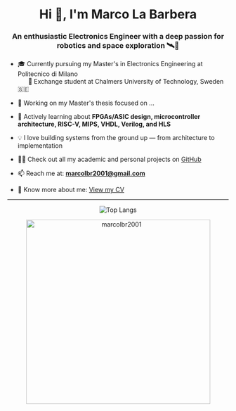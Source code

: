 <h1 align="center">Hi 👋, I'm Marco La Barbera</h1>
<h3 align="center">An enthusiastic Electronics Engineer with a deep passion for robotics and space exploration 🛰️🤖</h3>

- 🎓 Currently pursuing my Master's in Electronics Engineering at Politecnico di Milano  
  &nbsp;&nbsp;&nbsp;&nbsp;&nbsp;&nbsp;📍 Exchange student at Chalmers University of Technology, Sweden 🇸🇪

- 🔭 Working on my Master's thesis focused on ...

- 🚀 Actively learning about **FPGAs/ASIC design, microcontroller architecture, RISC-V, MIPS, VHDL, Verilog, and HLS**

- 💡 I love building systems from the ground up — from architecture to implementation

- 👨‍💻 Check out all my academic and personal projects on [GitHub](https://github.com/Marcolbr2001)

- 📫 Reach me at: **marcolbr2001@gmail.com**

- 📄 Know more about me: [View my CV](https://github.com/Marcolbr2001/Marcolbr2001/blob/main/CV.pdf)

---

<p align="center">
  <img src="https://github-readme-stats.vercel.app/api/top-langs/?username=marcolbr2001&layout=compact&theme=default" alt="Top Langs" />
</p>

<p align="center">
  <img width="419px" src="https://github-readme-streak-stats.herokuapp.com/?user=marcolbr2001&" alt="marcolbr2001" />
</p>













<!--

<h1 align="center">Hi 👋, I'm Marco La Barbera</h1>
<h3 align="center">A passionate electronic engineer with a love for robotics and space exploration!</h3>-->

<!--<p align="left"> <img src="https://komarev.com/ghpvc/?username=marcolbr2001&label=Profile%20views&color=0e75b6&style=flat" alt="marcolbr2001" /> </p>-->
<!--
- 📚 I'm currently a Master's student at Politecnico di Milano - Electronics Engineering, and an exchange student at Chalmers, Sweden 🇸🇪.

- 🔭 I’m currently working on my Master's thesis.

- 🌱 I’m currently learning **FPGAs/ASICs Design,Microcontrollers architecture,RISC-V and MIPS architecture, VHDL, Verilog, HLS**

- 👨‍💻 All of my academic and personal projects are available at [https://github.com/Marcolbr2001](https://github.com/Marcolbr2001)

- 📫 How to reach me **marcolbr2001@gmail.com**

- 📄 Know about my experiences [See my CV](https://github.com/Marcolbr2001/Marcolbr2001/blob/main/CV.pdf)

<p><img align="left" src="https://github-readme-stats.vercel.app/api/top-langs?username=marcolbr2001&show_icons=true&locale=en&layout=compact" alt="marcolbr2001" /></p>



<!--
<h3 align="left">Languages and Tools:</h3>
<p align="left"> <a href="https://www.arduino.cc/" target="_blank" rel="noreferrer"> <img src="https://cdn.worldvectorlogo.com/logos/arduino-1.svg" alt="arduino" width="40" height="40"/> </a> <a href="https://www.cprogramming.com/" target="_blank" rel="noreferrer"> <img src="https://raw.githubusercontent.com/devicons/devicon/master/icons/c/c-original.svg" alt="c" width="40" height="40"/> </a> <a href="https://www.w3schools.com/cpp/" target="_blank" rel="noreferrer"> <img src="https://raw.githubusercontent.com/devicons/devicon/master/icons/cplusplus/cplusplus-original.svg" alt="cplusplus" width="40" height="40"/> </a> <a href="https://git-scm.com/" target="_blank" rel="noreferrer"> <img src="https://www.vectorlogo.zone/logos/git-scm/git-scm-icon.svg" alt="git" width="40" height="40"/> </a> <a href="https://www.mathworks.com/" target="_blank" rel="noreferrer"> <img src="https://upload.wikimedia.org/wikipedia/commons/2/21/Matlab_Logo.png" alt="matlab" width="40" height="40"/> </a> <a href="https://www.python.org" target="_blank" rel="noreferrer"> <img src="https://raw.githubusercontent.com/devicons/devicon/master/icons/python/python-original.svg" alt="python" width="40" height="40"/> </a> </p>

<h3 align="left">Connect with me:</h3>
<p align="left">
<a href="https://linkedin.com/in/marco la barbera" target="blank"><img align="center" src="https://raw.githubusercontent.com/rahuldkjain/github-profile-readme-generator/master/src/images/icons/Social/linked-in-alt.svg" alt="marco la barbera" height="30" width="40" /></a>
<a href="https://instagram.com/marcolbr2001" target="blank"><img align="center" src="https://raw.githubusercontent.com/rahuldkjain/github-profile-readme-generator/master/src/images/icons/Social/instagram.svg" alt="marcolbr2001" height="30" width="40" /></a>
</p>

<h3 align="left">Support:</h3>
<p><a href="https://www.buymeacoffee.com/marcolbr2001"> <img align="left" src="https://cdn.buymeacoffee.com/buttons/v2/default-yellow.png" height="50" width="210" alt="https://buymeacoffee.com/marcolbr2001" /></a></p><br><br>
-->


<!--<p>&nbsp;<img align="center" src="https://github-readme-stats.vercel.app/api?username=marcolbr2001&show_icons=true&locale=en" alt="marcolbr2001" /></p>

<p align="left"> <a href="https://github.com/ryo-ma/github-profile-trophy"><img src="https://github-profile-trophy.vercel.app/?username=marcolbr2001" alt="marcolbr2001" /></a> </p>--X
